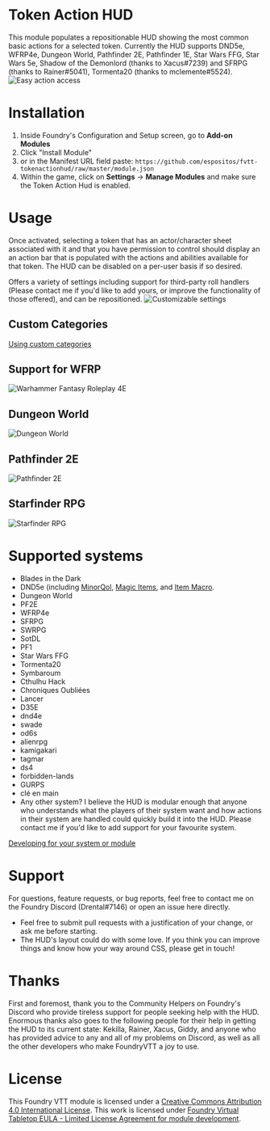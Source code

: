 # Token Action HUD

This module populates a repositionable HUD showing the most common basic actions for a selected token. Currently the HUD supports DND5e, WFRP4e, Dungeon World, Pathfinder 2E, Pathfinder 1E, Star Wars FFG, Star Wars 5e, Shadow of the Demonlord (thanks to Xacus#7239) and SFRPG (thanks to Rainer#5041), Tormenta20 (thanks to mclemente#5524).
![Easy action access](.github/readme/tah-dnd5e.gif)

# Installation

1. Inside Foundry's Configuration and Setup screen, go to **Add-on Modules**
2. Click "Install Module"
3. or in the Manifest URL field paste: `https://github.com/espositos/fvtt-tokenactionhud/raw/master/module.json`
4. Within the game, click on **Settings** -> **Manage Modules** and make sure the Token Action Hud is enabled.

# Usage

Once activated, selecting a token that has an actor/character sheet associated with it and that you have permission to control should display an an action bar that is populated with the actions and abilities available for that token. The HUD can be disabled on a per-user basis if so desired.

Offers a variety of settings including support for third-party roll handlers (Please contact me if you'd like to add yours, or improve the functionality of those offered), and can be repositioned.
![Customizable settings](.github/readme/tah-settings_and_repositioning.gif)

## Custom Categories

[Using custom categories](custom_categories.md)

## Support for WFRP

![Warhammer Fantasy Roleplay 4E](.github/readme/tah-wfrp.gif)

## Dungeon World

![Dungeon World](.github/readme/tah-dungeonworld.gif)

## Pathfinder 2E

![Pathfinder 2E](.github/readme/tah-pf2e.gif)

## Starfinder RPG

![Starfinder RPG](.github/readme/tah-sfrpg.gif)

# Supported systems

- Blades in the Dark
- DND5e (including [MinorQol](https://gitlab.com/tposney/minor-qol), [Magic Items](https://gitlab.com/riccisi/foundryvtt-magic-items/), and [Item Macro](https://github.com/Kekilla0/Item-Macro).
- Dungeon World
- PF2E
- WFRP4e
- SFRPG
- SWRPG
- SotDL
- PF1
- Star Wars FFG
- Tormenta20
- Symbaroum
- Cthulhu Hack
- Chroniques Oubliées
- Lancer
- D35E
- dnd4e
- swade
- od6s
- alienrpg
- kamigakari
- tagmar
- ds4
- forbidden-lands
- GURPS
- clé en main
- Any other system? I believe the HUD is modular enough that anyone who understands what the players of their system want and how actions in their system are handled could quickly build it into the HUD. Please contact me if you'd like to add support for your favourite system.

[Developing for your system or module](adding_systems.md)

# Support

For questions, feature requests, or bug reports, feel free to contact me on the Foundry Discord (Drental#7146) or open an issue here directly.

- Feel free to submit pull requests with a justification of your change, or ask me before starting.
- The HUD's layout could do with some love. If you think you can improve things and know how your way around CSS, please get in touch!

# Thanks

First and foremost, thank you to the Community Helpers on Foundry's Discord who provide tireless support for people seeking help with the HUD.
Enormous thanks also goes to the following people for their help in getting the HUD to its current state:
Kekilla, Rainer, Xacus, Giddy, and anyone who has provided advice to any and all of my problems on Discord, as well as all the other developers who make FoundryVTT a joy to use.

# License

This Foundry VTT module is licensed under a [Creative Commons Attribution 4.0 International License](https://creativecommons.org/licenses/by/4.0/).
This work is licensed under [Foundry Virtual Tabletop EULA - Limited License Agreement for module development](https://foundryvtt.com/article/license/).
